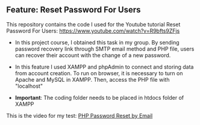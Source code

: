 ## Feature: Reset Password For Users

This repository contains the code I used for the Youtube tutorial Reset Password For Users: https://www.youtube.com/watch?v=R9bfts9ZFjs 

* In this project course, I obtained this task in my group. By sending password recovery link through SMTP email method and PHP file, users can recover their account with the change of a new password.

* In this feature I used XAMPP and phpAdmin to connect and storing data from account creation. To run on browser, it is necessary to turn on Apache and MySQL in XAMPP. Then, access the PHP file with "localhost"

* **Important**: The coding folder needs to be placed in htdocs folder of XAMPP

This is the video for my test: [PHP Password Reset by Email](https://youtu.be/jvBzlqoEVF0?si=m15VwDhF2VLlJKYu)
